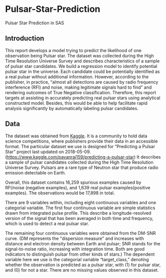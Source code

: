 # Pulsar-Star-Prediction
Pulsar Star Prediction in SAS

## Introduction

This report develops a model trying to predict the likelihood of one observation being Pulsar star. The dataset was collected during the High Time Resolution Universe Survey and describes characteristics of a sample of pulsar star candidates. We build a regression model to identify potential pulsar star in the universe. Each candidate could be potentially identified as a real pulsar without additional information. However, according to the publisher, in practice, “almost all detections are caused by radio frequency interference (RFI) and noise, making legitimate signals hard to find” and rendering outcomes of True Negative classification. Therefore, this report targets at assisting in accurately predicting real pulsar stars using analytical constructed model. Besides, this would be able to help facilitate rapid analysis significantly by automatically labeling pulsar candidates.


## Data

The dataset was obtained from [Kaggle](https://www.kaggle.com/). It is a community to hold data science competitions, where publishers provide their data in an accessible format. The particular dataset we use is designed for “Predicting a Pulsar Star” project last updated on 2018-05-09. (https://www.kaggle.com/pavanraj159/predicting-a-pulsar-star) It describes a sample of pulsar candidates collected during the High Time Resolution Universe Survey. Pulsars are a rare type of Neutron star that produce radio emission detectable on Earth.  

Overall, this dataset contains 16,259 spurious examples caused by RFI/noise (negative examples), and 1,639 real pulsar examples(positive examples). The observations would be 17,898 in total.  

There are 9 variables within, including eight continuous variables and one categorial variable. The first four continuous variable are simple statistics drawn from integrated pulse profile. This describe a longitude-resolved version of the signal that has been averaged in both time and frequency, which is used to detect a real pulsar star.  

The remaining four continuous variables were obtained from the DM-SNR curve. (DM represents the "dispersion measure" and increases with distance and electron density between Earth and pulsar; SNR stands for the signal-to-noise ratio, increasing with integration time. Both are good indicators to distinguish pulsar from other kinds of stars.) The dependent variable here we use is the categorial variable “target_class,” denoting whether the observation is predicted as a pulsar star, with (1) for pulsar star, and (0) for not a star. There are no missing values observed in this dataset. 


